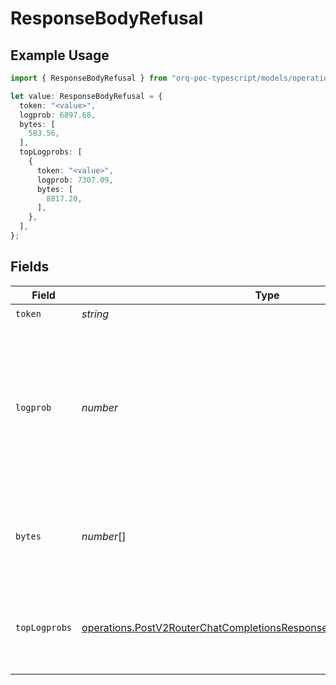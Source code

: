 # ResponseBodyRefusal

## Example Usage

```typescript
import { ResponseBodyRefusal } from "orq-poc-typescript/models/operations";

let value: ResponseBodyRefusal = {
  token: "<value>",
  logprob: 6897.68,
  bytes: [
    583.56,
  ],
  topLogprobs: [
    {
      token: "<value>",
      logprob: 7307.09,
      bytes: [
        8817.20,
      ],
    },
  ],
};
```

## Fields

| Field                                                                                                                                                              | Type                                                                                                                                                               | Required                                                                                                                                                           | Description                                                                                                                                                        |
| ------------------------------------------------------------------------------------------------------------------------------------------------------------------ | ------------------------------------------------------------------------------------------------------------------------------------------------------------------ | ------------------------------------------------------------------------------------------------------------------------------------------------------------------ | ------------------------------------------------------------------------------------------------------------------------------------------------------------------ |
| `token`                                                                                                                                                            | *string*                                                                                                                                                           | :heavy_check_mark:                                                                                                                                                 | The token.                                                                                                                                                         |
| `logprob`                                                                                                                                                          | *number*                                                                                                                                                           | :heavy_check_mark:                                                                                                                                                 | The log probability of this token, if it is within the top 20 most likely tokens. Otherwise, the value -9999.0 is used to signify that the token is very unlikely. |
| `bytes`                                                                                                                                                            | *number*[]                                                                                                                                                         | :heavy_check_mark:                                                                                                                                                 | A list of integers representing the UTF-8 bytes representation of the token.                                                                                       |
| `topLogprobs`                                                                                                                                                      | [operations.PostV2RouterChatCompletionsResponseBodyRouterTopLogprobs](../../models/operations/postv2routerchatcompletionsresponsebodyroutertoplogprobs.md)[]       | :heavy_check_mark:                                                                                                                                                 | List of the most likely tokens and their log probability, at this token position.                                                                                  |
